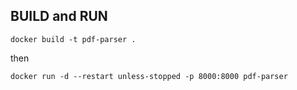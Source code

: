 ## BUILD and RUN
`docker build -t pdf-parser .`

then

`docker run -d --restart unless-stopped -p 8000:8000 pdf-parser`
